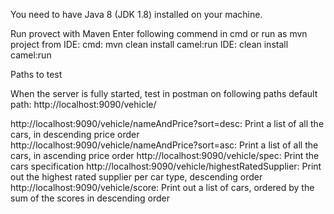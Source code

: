 You need to have Java 8 (JDK 1.8) installed on your machine.

Run provect with Maven
Enter following commend in cmd or run as mvn project from IDE:
cmd: mvn clean install camel:run
IDE: clean install camel:run


Paths to test

When the server is fully started, test in postman on following paths
default path: http://localhost:9090/vehicle/

http://localhost:9090/vehicle/nameAndPrice?sort=desc: Print a list of all the cars, in descending price order
http://localhost:9090/vehicle/nameAndPrice?sort=asc: Print a list of all the cars, in ascending price order
http://localhost:9090/vehicle/spec: Print the cars specification
http://localhost:9090/vehicle/highestRatedSupplier: Print out the highest rated supplier per car type, descending order
http://localhost:9090/vehicle/score: Print out a list of cars, ordered by the sum of the scores in descending order

